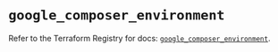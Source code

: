 # `google_composer_environment`

Refer to the Terraform Registry for docs: [`google_composer_environment`](https://registry.terraform.io/providers/hashicorp/google-beta/6.2.0/docs/resources/google_composer_environment).
